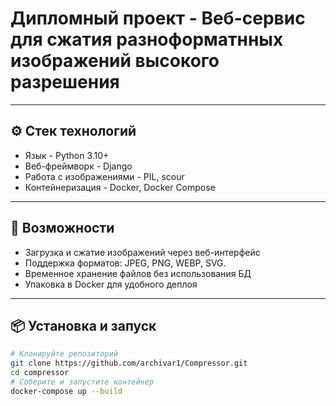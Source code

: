 #  Дипломный проект - Веб-сервис для сжатия разноформатнных изображений высокого разрешения

---

## ⚙️ Стек технологий
 - Язык - Python 3.10+
 - Веб-фреймворк - Django
 - Работа с изображениями - PIL, scour
 - Контейнеризация - Docker, Docker Compose


---

## 🚀 Возможности

- Загрузка и сжатие изображений через веб-интерфейc
- Поддержка форматов: JPEG, PNG, WEBP, SVG.
- Временное хранение файлов без использования БД
- Упаковка в Docker для удобного деплоя

---

## 📦 Установка и запуск

```bash
# Клонируйте репозиторий
git clone https://github.com/archivar1/Compressor.git
cd compressor
# Соберите и запустите контейнер
docker-compose up --build
